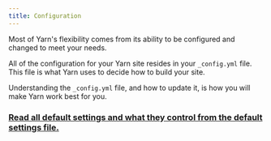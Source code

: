 ```yaml
---
title: Configuration
---
```


Most of Yarn's flexibility comes from its ability to be configured and changed to meet your needs.

All of the configuration for your Yarn site resides in your `_config.yml` file. This file is what Yarn uses to decide how to build your site.

Understanding the `_config.yml` file, and how to update it, is how you will make Yarn work best for you.

### [Read all default settings and what they control from the default settings file.](https://github.com/yarnjs/yarn/blob/master/lib/config/defaults.yml)